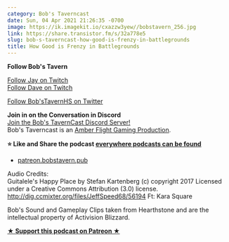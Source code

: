 ```yaml
---
category: Bob's Taverncast
date: Sun, 04 Apr 2021 21:26:35 -0700
image: https://ik.imagekit.io/cxazzw3yew//bobstavern_256.jpg
link: https://share.transistor.fm/s/32a778e5
slug: bob-s-taverncast-how-good-is-frenzy-in-battlegrounds
title: How Good is Frenzy in Battlegrounds
---
```


<p><strong>Follow Bob's Tavern</strong></p><p><a href="https://twitch.tv/kjaymiller">Follow Jay on Twitch</a><br /><a href="https://twitch.tv/doctorfeesh">Follow Dave on Twitch</a></p><p><a href="https://twitter.com/bobstavernhs">Follow Bob'sTavernHS on Twitter</a></p><p><strong>Join in on the Conversation in Discord</strong><br /><a href="https://discord.gg/c2rFknG">Join the Bob's TavernCast Discord Server!</a><br />Bob's Taverncast is an <a href="https://amberflightgaming.wixsite.com/afgaming">Amber Flight Gaming Production</a>. </p><p><strong>⭐ Like and Share the podcast </strong><a href="http://bobstavern.pub/subscribe"><strong>everywhere podcasts can be found</strong></a></p><ul><li><a href="http://patreon.bobstavern.pub/">patreon.bobstavern.pub</a></li></ul><p>Audio Credits:<br />Guitalele's Happy Place by Stefan Kartenberg (c) copyright 2017 Licensed under a Creative Commons Attribution (3.0) license. <a href="http://dig.ccmixter.org/files/JeffSpeed68/56194">http://dig.ccmixter.org/files/JeffSpeed68/56194</a> Ft: Kara Square</p><p>Bob's Sound and Gameplay Clips taken from Hearthstone and are the intellectual property of Activision Blizzard.</p><p><strong><a href="http://patreon.bobstavern.pub" rel="payment" title="★ Support this podcast on Patreon ★">★ Support this podcast on Patreon ★</a></strong></p>